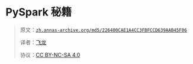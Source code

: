 # PySpark 秘籍

> 原文：[`zh.annas-archive.org/md5/226400CAE1A4CC3FBFCCD639AAB45F06`](https://zh.annas-archive.org/md5/226400CAE1A4CC3FBFCCD639AAB45F06)
> 
> 译者：[飞龙](https://github.com/wizardforcel)
> 
> 协议：[CC BY-NC-SA 4.0](http://creativecommons.org/licenses/by-nc-sa/4.0/)